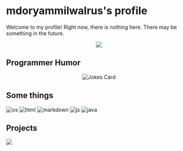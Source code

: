 # mdoryammilwalrus's profile
Welcome to my profile!
Right now, there is nothing here. There may be something in the future.

  <p align="center">
  <img alig src="https://github-profile-trophy.vercel.app/?username=mdoryammilwalrus&no-bg=true" />
</p>


## Programmer Humor

<p align="center">
<img src="https://readme-jokes.vercel.app/api" alt="Jokes Card" />
  </p>

## Some things
![os](https://img.shields.io/badge/OS-Windows-lightblue/?logo=microsoft&style=for-the-badge)
![html](https://img.shields.io/badge/Knows-HTML-blue/?logo=html5&logoColor=warning&color=orange&style=for-the-badge)
![markdown](https://img.shields.io/badge/Knows-MarkDown-FFF?logo=markdown&style=for-the-badge)
![js](https://img.shields.io/badge/Knows-JavaScript-blue/?logo=javascript&logoColor=warning&color=yellow&style=for-the-badge)
![java](https://img.shields.io/badge/Knows-Java-blue/?logo=java&logoColor=warning&color=red&style=for-the-badge)
## Projects

<a href="https://github.com/anuraghazra/github-readme-stats" align="center">
  <img src="https://github-readme-stats.vercel.app/api/pin/?username=mdoryammilwalrus&repo=mdoryammilwalrus.github.io" />
</a>
